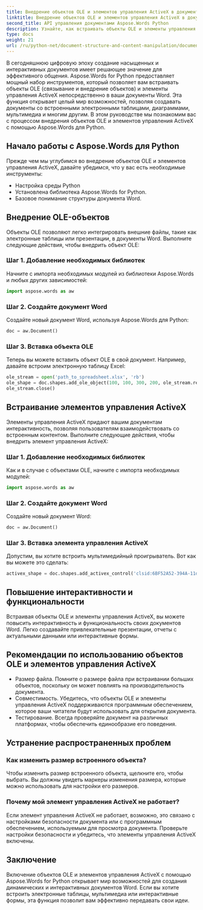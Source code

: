 ```yaml
---
title: Внедрение объектов OLE и элементов управления ActiveX в документы Word
linktitle: Внедрение объектов OLE и элементов управления ActiveX в документы Word
second_title: API управления документами Aspose.Words Python
description: Узнайте, как встраивать объекты OLE и элементы управления ActiveX в документы Word с помощью Aspose.Words для Python. Легко создавайте интерактивные и динамические документы.
type: docs
weight: 21
url: /ru/python-net/document-structure-and-content-manipulation/document-ole-objects-active-x/
---
```


В сегодняшнюю цифровую эпоху создание насыщенных и интерактивных документов имеет решающее значение для эффективного общения. Aspose.Words for Python предоставляет мощный набор инструментов, который позволяет вам встраивать объекты OLE (связывание и внедрение объектов) и элементы управления ActiveX непосредственно в ваши документы Word. Эта функция открывает целый мир возможностей, позволяя создавать документы со встроенными электронными таблицами, диаграммами, мультимедиа и многим другим. В этом руководстве мы познакомим вас с процессом внедрения объектов OLE и элементов управления ActiveX с помощью Aspose.Words для Python.


## Начало работы с Aspose.Words для Python

Прежде чем мы углубимся во внедрение объектов OLE и элементов управления ActiveX, давайте убедимся, что у вас есть необходимые инструменты:

- Настройка среды Python
- Установлена библиотека Aspose.Words for Python.
- Базовое понимание структуры документа Word.

## Внедрение OLE-объектов

Объекты OLE позволяют легко интегрировать внешние файлы, такие как электронные таблицы или презентации, в документы Word. Выполните следующие действия, чтобы внедрить объект OLE:

### Шаг 1. Добавление необходимых библиотек

Начните с импорта необходимых модулей из библиотеки Aspose.Words и любых других зависимостей:

```python
import aspose.words as aw
```

### Шаг 2. Создайте документ Word

Создайте новый документ Word, используя Aspose.Words для Python:

```python
doc = aw.Document()
```

### Шаг 3. Вставка объекта OLE

Теперь вы можете вставить объект OLE в свой документ. Например, давайте встроим электронную таблицу Excel:

```python
ole_stream = open('path_to_spreadsheet.xlsx', 'rb')
ole_shape = doc.shapes.add_ole_object(100, 100, 300, 200, ole_stream.read())
ole_stream.close()
```

## Встраивание элементов управления ActiveX

Элементы управления ActiveX придают вашим документам интерактивность, позволяя пользователям взаимодействовать со встроенным контентом. Выполните следующие действия, чтобы внедрить элемент управления ActiveX:

### Шаг 1. Добавление необходимых библиотек

Как и в случае с объектами OLE, начните с импорта необходимых модулей:

```python
import aspose.words as aw
```

### Шаг 2. Создайте документ Word

Создайте новый документ Word:

```python
doc = aw.Document()
```

### Шаг 3. Вставка элемента управления ActiveX

Допустим, вы хотите встроить мультимедийный проигрыватель. Вот как вы можете это сделать:

```python
activex_shape = doc.shapes.add_activex_control('clsid:6BF52A52-394A-11d3-B153-00C04F79FAA6', 100, 100, 300, 200)
```

## Повышение интерактивности и функциональности

Встраивая объекты OLE и элементы управления ActiveX, вы можете повысить интерактивность и функциональность своих документов Word. Легко создавайте привлекательные презентации, отчеты с актуальными данными или интерактивные формы.

## Рекомендации по использованию объектов OLE и элементов управления ActiveX

- Размер файла. Помните о размере файла при встраивании больших объектов, поскольку он может повлиять на производительность документа.
- Совместимость. Убедитесь, что объекты OLE и элементы управления ActiveX поддерживаются программным обеспечением, которое ваши читатели будут использовать для открытия документа.
- Тестирование. Всегда проверяйте документ на различных платформах, чтобы обеспечить единообразие его поведения.

## Устранение распространенных проблем

### Как изменить размер встроенного объекта?

Чтобы изменить размер встроенного объекта, щелкните его, чтобы выбрать. Вы должны увидеть маркеры изменения размера, которые можно использовать для настройки его размеров.

### Почему мой элемент управления ActiveX не работает?

Если элемент управления ActiveX не работает, возможно, это связано с настройками безопасности документа или с программным обеспечением, используемым для просмотра документа. Проверьте настройки безопасности и убедитесь, что элементы управления ActiveX включены.

## Заключение

Включение объектов OLE и элементов управления ActiveX с помощью Aspose.Words for Python открывает мир возможностей для создания динамических и интерактивных документов Word. Если вы хотите встроить электронные таблицы, мультимедиа или интерактивные формы, эта функция позволит вам эффективно передавать свои идеи.